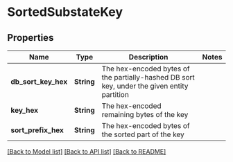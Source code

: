 # SortedSubstateKey

## Properties

Name | Type | Description | Notes
------------ | ------------- | ------------- | -------------
**db_sort_key_hex** | **String** | The hex-encoded bytes of the partially-hashed DB sort key, under the given entity partition | 
**key_hex** | **String** | The hex-encoded remaining bytes of the key | 
**sort_prefix_hex** | **String** | The hex-encoded bytes of the sorted part of the key | 

[[Back to Model list]](../README.md#documentation-for-models) [[Back to API list]](../README.md#documentation-for-api-endpoints) [[Back to README]](../README.md)


